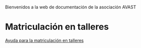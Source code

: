 Bienvenidos a la web de documentación de la asociación AVAST 

# Matriculación en talleres
[Ayuda para la matriculación en talleres](./asignacion)